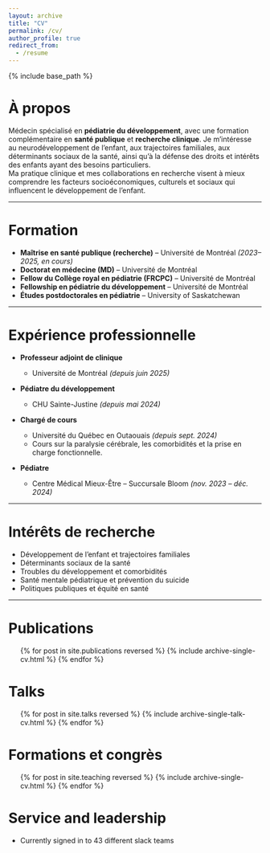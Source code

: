 ```yaml
---
layout: archive
title: "CV"
permalink: /cv/
author_profile: true
redirect_from:
  - /resume
---
```


{% include base_path %}

À propos
======
Médecin spécialisé en **pédiatrie du développement**, avec une formation complémentaire en **santé publique** et **recherche clinique**. Je m’intéresse au neurodéveloppement de l’enfant, aux trajectoires familiales, aux déterminants sociaux de la santé, ainsi qu’à la défense des droits et intérêts des enfants ayant des besoins particuliers.  
Ma pratique clinique et mes collaborations en recherche visent à mieux comprendre les facteurs socioéconomiques, culturels et sociaux qui influencent le développement de l’enfant.

---

Formation
======
* **Maîtrise en santé publique (recherche)** – Université de Montréal *(2023–2025, en cours)*  
* **Doctorat en médecine (MD)** – Université de Montréal  
* **Fellow du Collège royal en pédiatrie (FRCPC)** – Université de Montréal  
* **Fellowship en pédiatrie du développement** – Université de Montréal  
* **Études postdoctorales en pédiatrie** – University of Saskatchewan  

---

Expérience professionnelle
======
* **Professeur adjoint de clinique**  
  * Université de Montréal *(depuis juin 2025)*

* **Pédiatre du développement**  
  * CHU Sainte-Justine *(depuis mai 2024)*

* **Chargé de cours**  
  * Université du Québec en Outaouais *(depuis sept. 2024)*  
  * Cours sur la paralysie cérébrale, les comorbidités et la prise en charge fonctionnelle.

* **Pédiatre**  
  * Centre Médical Mieux-Être – Succursale Bloom *(nov. 2023 – déc. 2024)*

---

Intérêts de recherche
======
* Développement de l’enfant et trajectoires familiales  
* Déterminants sociaux de la santé  
* Troubles du développement et comorbidités  
* Santé mentale pédiatrique et prévention du suicide  
* Politiques publiques et équité en santé  

---


Publications
======
  <ul>{% for post in site.publications reversed %}
    {% include archive-single-cv.html %}
  {% endfor %}</ul>
  
Talks
======
  <ul>{% for post in site.talks reversed %}
    {% include archive-single-talk-cv.html  %}
  {% endfor %}</ul>
  
Formations et congrès
======
  <ul>{% for post in site.teaching reversed %}
    {% include archive-single-cv.html %}
  {% endfor %}</ul>
  
Service and leadership
======
* Currently signed in to 43 different slack teams
